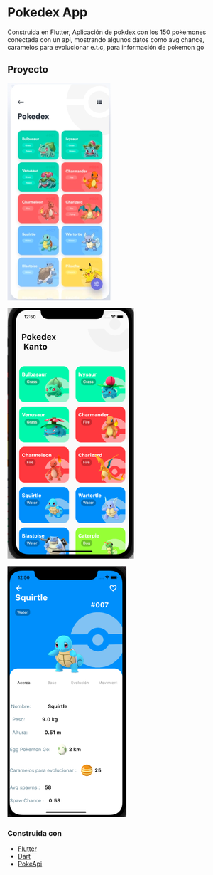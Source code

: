 # Pokedex App

Construida en Flutter, Aplicación de pokdex con los 150 pokemones conectada con un api, mostrando algunos datos como avg chance, caramelos para evolucionar e.t.c, para información de pokemon go




<!-- ABOUT THE PROJECT -->
## Proyecto

![alt text](https://github.com/IsaacExolivil/PokeApp/blob/main/lib/screens/Captura%20de%20Pantalla%202021-12-03%20a%20la(s)%200.50.01.png)

![alt text](https://github.com/IsaacExolivil/PokeApp/blob/main/lib/screens/Captura%20de%20Pantalla%202021-12-03%20a%20la(s)%200.50.35.png)

![alt text](https://github.com/IsaacExolivil/PokeApp/blob/main/lib/screens/Captura%20de%20Pantalla%202021-12-03%20a%20la(s)%200.50.50.png)






### Construida con



* [Flutter](https://flutter.dev/)
* [Dart](https://dart.dev/)
* [PokeApi](https://pokeapi.co/)





